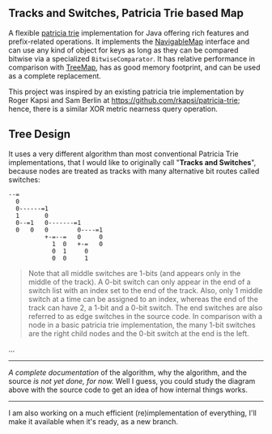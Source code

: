 
Tracks and Switches, Patricia Trie based Map
--------------------------------------------
A flexible [patricia trie](http://en.wikipedia.org/wiki/Radix_tree) implementation for Java offering rich features and prefix-related operations. It implements the [NavigableMap](http://docs.oracle.com/javase/6/docs/api/java/util/NavigableMap.html) interface and can use any kind of object for keys as long as they can be compared bitwise via a specialized `BitwiseComparator`. It has relative performance in comparison with [TreeMap](http://docs.oracle.com/javase/6/docs/api/java/util/TreeMap.html), has as good memory footprint, and can be used as a complete replacement.

This project was inspired by an existing patricia trie implementation by Roger Kapsi and Sam Berlin at <https://github.com/rkapsi/patricia-trie>; hence, there is a similar XOR metric nearness query operation.

Tree Design
-----------
It uses a very different algorithm than most conventional Patricia Trie implementations, that I would like to originally call "**Tracks and Switches**", because nodes are treated as tracks with many alternative bit routes called switches:

	--=
	  0
	  0------=1
	  1       0
	  0--=1   0-------=1
	  0   0   0        0----=1
	          +-=--=   0     0
	            1  0   +-=   0
	            0  1     0
	            0  0     1

> Note that all middle switches are 1-bits (and appears only in the middle of the track). A 0-bit switch can only appear in the end of a switch list with an index set to the end of the track. Also, only 1 middle switch at a time can be assigned to an index, whereas the end of the track can have 2, a 1-bit and a 0-bit switch. The end switches are also referred to as edge switches in the source code. In comparison with a node in a basic patricia trie implementation, the many 1-bit switches are the right child nodes and the 0-bit switch at the end is the left.

&hellip;

--------------------------------------------
*A complete documentation* of the algorithm, why the algorithm, and the source *is not yet done, for now.* Well I guess, you could study the diagram above with the source code to get an idea of how internal things works.

--------------------------------------------
I am also working on a much efficient (re)implementation of everything, I'll make it available when it's ready, as a new branch.
